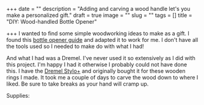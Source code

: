 +++
date = ""
description = "Adding and carving a wood handle let's you make a personalized gift."
draft = true
image = ""
slug = ""
tags = []
title = "DIY: Wood-handled Bottle Opener"

+++
I wanted to find some simple woodworking ideas to make as a gift. I found this [bottle opener guide](https://www.wwgoa.com/article/how-to-make-a-wood-handled-bottle-opener/) and adapted it to work for me. I don't have all the tools used so I needed to make do with what I had!

And what I had was a Dremel. I've never used it so extensively as I did with this project. I'm happy I had it otherwise I probably could not have done this. I have the [Dremel Stylo+](https://www.amazon.com/gp/product/B077Y86FKJ/ref=as_li_qf_asin_il_tl?ie=UTF8&tag=codybear0e-20&creative=9325&linkCode=as2&creativeASIN=B077Y86FKJ&linkId=29fecb7a6b7a887fcb2d7213a6c0deec) and originally bought it for these wooden rings I made. It took me a couple of days to carve the wood down to where I liked. Be sure to take breaks as your hand will cramp up.

Supplies: